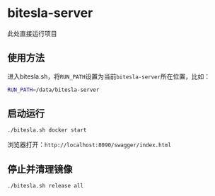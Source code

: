 # bitesla-server
此处直接运行项目

## 使用方法
进入bitesla.sh，将`RUN_PATH`设置为当前`bitesla-server`所在位置，比如：
```sh
RUN_PATH=/data/bitesla-server
```

## 启动运行
```bash
./bitesla.sh docker start
```
浏览器打开：`http://localhost:8090/swagger/index.html`

## 停止并清理镜像
```bash
./bitesla.sh release all
```